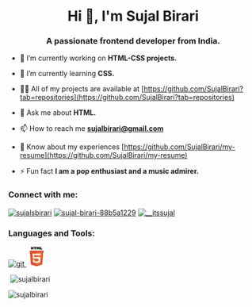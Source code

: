 <h1 align="center">Hi 👋, I'm Sujal Birari</h1>
<h3 align="center">A passionate frontend developer from India.</h3>

- 🔭 I’m currently working on **HTML-CSS projects.**

- 🌱 I’m currently learning **CSS.**

- 👨‍💻 All of my projects are available at [https://github.com/SujalBirari?tab=repositories](https://github.com/SujalBirari?tab=repositories)

- 💬 Ask me about **HTML.**

- 📫 How to reach me **sujalbirari@gmail.com**

- 📄 Know about my experiences [https://github.com/SujalBirari/my-resume](https://github.com/SujalBirari/my-resume)

- ⚡ Fun fact **I am a pop enthusiast and a music admirer.**

<h3 align="left">Connect with me:</h3>
<p align="left">
<a href="https://twitter.com/sujalsbirari" target="blank"><img align="center" src="https://raw.githubusercontent.com/rahuldkjain/github-profile-readme-generator/master/src/images/icons/Social/twitter.svg" alt="sujalsbirari" height="30" width="40" /></a>
<a href="https://linkedin.com/in/sujal-birari-88b5a1229" target="blank"><img align="center" src="https://raw.githubusercontent.com/rahuldkjain/github-profile-readme-generator/master/src/images/icons/Social/linked-in-alt.svg" alt="sujal-birari-88b5a1229" height="30" width="40" /></a>
<a href="https://instagram.com/__itssujal" target="blank"><img align="center" src="https://raw.githubusercontent.com/rahuldkjain/github-profile-readme-generator/master/src/images/icons/Social/instagram.svg" alt="__itssujal" height="30" width="40" /></a>
</p>

<h3 align="left">Languages and Tools:</h3>
<p align="left"> <a href="https://git-scm.com/" target="_blank" rel="noreferrer"> <img src="https://www.vectorlogo.zone/logos/git-scm/git-scm-icon.svg" alt="git" width="40" height="40"/> </a> <a href="https://www.w3.org/html/" target="_blank" rel="noreferrer"> <img src="https://raw.githubusercontent.com/devicons/devicon/master/icons/html5/html5-original-wordmark.svg" alt="html5" width="40" height="40"/> </a> </p>
</ br>

<p>&nbsp;<img src="https://github-readme-stats.vercel.app/api?username=sujalbirari&show_icons=true&locale=en" alt="sujalbirari" /></p>
</ br>

<p><img src="https://github-readme-streak-stats.herokuapp.com/?user=sujalbirari&" alt="sujalbirari" /></p


<!---
SujalBirari/SujalBirari is a ✨ special ✨ repository because its `README.md` (this file) appears on your GitHub profile.
You can click the Preview link to take a look at your changes.
--->
